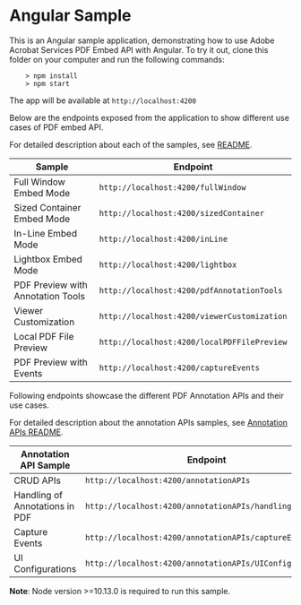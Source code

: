 # Angular Sample

This is an Angular sample application, demonstrating how to use Adobe Acrobat Services PDF Embed API with Angular. To try it out, clone this folder on your computer and run the following commands:

```
    > npm install
    > npm start
```

The app will be available at ```http://localhost:4200```

Below are the endpoints exposed from the application to show different use cases of PDF embed API.

For detailed description about each of the samples, see [README](../../README.md).

| Sample | Endpoint |
|---|---|
|Full Window Embed Mode  | ```http://localhost:4200/fullWindow``` |
|Sized Container Embed Mode  | ```http://localhost:4200/sizedContainer``` |
|In-Line Embed Mode  | ```http://localhost:4200/inLine``` |
|Lightbox Embed Mode  | ```http://localhost:4200/lightbox``` |
|PDF Preview with Annotation Tools  | ```http://localhost:4200/pdfAnnotationTools``` |
|Viewer Customization  | ```http://localhost:4200/viewerCustomization``` |
|Local PDF File Preview | ```http://localhost:4200/localPDFFilePreview``` |
|PDF Preview with Events  | ```http://localhost:4200/captureEvents``` |


Following endpoints showcase the different PDF Annotation APIs and their use cases.

For detailed description about the annotation APIs samples, see [Annotation APIs README](../PDF%20Annotations%20APIs/README.md).

| Annotation API Sample | Endpoint |
|---|---|
|CRUD APIs  | ```http://localhost:4200/annotationAPIs``` |
|Handling of Annotations in PDF  | ```http://localhost:4200/annotationAPIs/handlingInPDF``` |
|Capture Events | ```http://localhost:4200/annotationAPIs/captureEvents``` |
|UI Configurations  | ```http://localhost:4200/annotationAPIs/UIConfigurations``` |


**Note**: Node version >=10.13.0 is required to run this sample.
